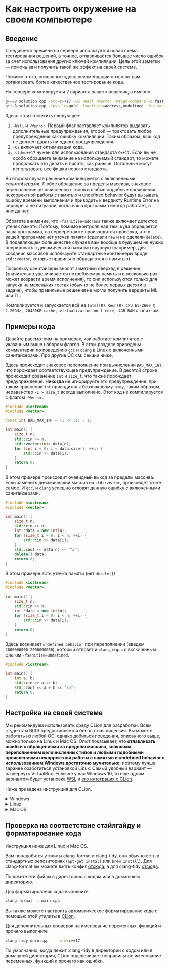 # Как настроить окружение на своем компьютере

## Введение

С недавнего времени на сервере используется новая схема тестирования решений, а точнее, отлавливается большее число ошибок за счет использования других ключей компиляции. Цель этой заметки &mdash; помочь вам получить такой же эффект на своей системе.

Помимо этого, описанные здесь рекомендации позволят вам организовать более качественное тестирование кода.

На сервере компилируется 2 варианта вашего решения, а именно:

```bash
g++-8 solution.cpp -std=c++17 -O2 -Wall -Werror -Wsign-compare -o fast_solution
g++-8 solution.cpp -fuse-ld=gold -fsanitize=address,undefined -fno-sanitize-recover=all -std=c++17 -O2 -Wall -Werror -Wsign-compare -o debug_solution
```

Здесь стоит отметить следующее:
1. `-Wall` и `-Werror`. Первый флаг заставляет компилятор выдавать дополнительные предупреждения, второй &mdash; трактовать любое предупреждение как ошибку компиляции. Таким образом, ваш код не должен давать ни одного предупреждения.
2. `-O2` включает оптимизации кода.
3. `-std=c++17` нужен для использования стандарта `C++17`. Если вы не особо обращаете внимание на используемый стандарт, то можете продолжать это делать и писать, как раньше. Остальные могут использовать все фишки нового стандарта.

Во втором случае решение компилируется с включенными *санитайзерами*. Любое обращение за пределы массива, знаковое переполнение целочисленных типов и любые подобные проявления некорректной работы с памятью и undefined behavior будут вызывать ошибку времени выполнения и приводить к вердикту Runtime Error на сервере, а не ситуации, когда ваша программа иногда работает, а иногда нет.

Обратите внимание, что `-fsanitize=address` также включает детектор утечек памяти. Поэтому, помимо контроля над тем, куда обращается ваша программа, на сервере также производится проверка, что в вашей программе нет утечек памяти (сделали `new` и не сделали `delete`). В подавляющем большинстве случаев вам вообще в будущем не нужно оперировать с динамической памятью вручную (например, для создания массивов используйте стандартные контейнеры вроде `std::vector`, которые правильно обращаются с памятью).

Поскольку санитайзеры вносят заметный оверхед в решение (значительно увеличивается потребляемая память и в несколько раз может возрасти время исполнения), то они используются только для запуска на маленьких тестах (обычно не более первых десяти в задаче), чтобы правильные решения не могли получить вердикты ML или TL.

Компилируется и запускается всё на `Intel(R) Xeon(R) CPU E5-2660 @ 2.20GHz, 20480KB cache, virtualizаtion on 1 core, 4GB RAM` с Linux-ом.

## Примеры кода
Давайте рассмотрим на примерах, как работает компилятор с указанным выше набором флагов. В этом разделе приведены комментарии по поведению `gcc` и `clang` в Linux с включенными санитайзерами. Про другие ОС см. секции ниже.

Здесь происходит знаковое переполнение при вычислении `BAD_MAX_INT`, что порождает соответствующее предупреждение. В десятой строке происходит сравнение `int` и `size_t`, что также порождает предупреждение. **Никогда** не игнорируйте это предупреждение: при таком сравнении `int` приводится к беззнаковому типу, таким образом, неравенство `-1 > size_t` всегда выполнено. Этот код не компилируется с флагом `-Werror`.
```cpp
#include <iostream>
#include <vector>

const int BAD_MAX_INT = (1 << 31) - 1;

int main() {
    size_t n;
    std::cin >> n;
    std::vector<int> data(n);
    for (int i = 0; i < data.size(); ++i) {
        std::cin >> data[i];
    }
    return 0;
}
```

В этом примере происходит очевидный выход за пределы массива. Если заменить динамический массив на `std::vector`, произойдет то же самое. И `gcc`, и `clang` успешно отловят данную ошибку с включенными санитайзерами.
```cpp
#include <iostream>
#include <vector>

int main() {
    size_t n;
    std::cin >> n;
    int *data = new int[n];
    for (size_t i = 0; i < n; ++i) {
        std::cin >> data[i];
    }
    std::cout << data[n] << "\n";
    delete[] data;
    return 0;
}
```

В этом примере есть утечка памяти (нет `delete[]`)
```cpp
#include <iostream>
#include <vector>

int main() {
    size_t n;
    std::cin >> n;
    int *data = new int[n];
    for (size_t i = 0; i < n; ++i) {
        std::cin >> data[i];
    }
    return 0;
}
```

Здесь возникает `undefined behavior` при переполнении (введем `2000000000 2000000000`), который отловят и `clang`, и `gcc` с включенным флагом `-fsanitize=undefined`.
```cpp
#include <iostream>

int main() {
    int a, b;
    std::cin >> a >> b;
    std::cout << a + b << "\n";
    return 0;
}
```

## Настройка на своей системе

Мы рекомендуем использовать среду CLion для разработки. Всем студентам ВШЭ предоставляется бесплатная лицензия. Вы можете работать из любой ОС, однако добиться поведения, описанного выше, можно только на Linux и Mac OS. Опыт показывает, что **отлавливать ошибки c обращениями за пределы массива, знаковым переполнением целочисленных типов и любыми подобными проявлениями некорректной работы с памятью и undefined behavior с использованием Windows достаточно мучительно**, поэтому лучше заранее озаботиться установкой Linux. Самый удобный вариант &mdash; развернуть VirtualBox. Если же у вас Windows 10, то еще одним вариантом будет установка [WSL](https://docs.microsoft.com/en-us/windows/wsl/install-win10) и [его интеграция с CLion](https://www.jetbrains.com/help/clion/how-to-use-wsl-development-environment-in-clion.html).

Ниже приведена инструкция для CLion.

<details><summary>Windows</summary>

На Windows без использования WSL санитайзеры не работают. Вы точно так же можете использовать CLion, но поддержки ASan там не будет (если только вы не настроили интеграцию с WSL, см. ссылки выше).
</details>

<details><summary>Linux</summary>

Создайте новый проект. Зайдите в File -> Settings -> Build, Execution, Deployment -> CMake. Изначально там будет только один профиль Debug. Когда вы нажмете + добавится
профиль Release, который пригодится в дальнейшем. Добавьте еще один профиль, назовите его ASAN. В CMake Options запишите
```bash
-DCMAKE_BUILD_TYPE=ASAN
``` 

Отредактируйте ваш `CMakeLists.txt`. Он будет выглядеть примерно так:
```cmake
cmake_minimum_required(VERSION 3.19)
project(your_project)

set(CMAKE_CXX_STANDARD 17)

set(CMAKE_CXX_FLAGS_ASAN "-g -fsanitize=address,undefined -fno-sanitize-recover=all"
        CACHE STRING "Compiler flags in asan build"
        FORCE)

add_executable(your_project main.cpp)
```

Теперь вы легко можете переключаться между разными видами сборок: Debug для пошагового дебага, Release для тестирования производительности, ASan для запуска
с санитайзерами.
</details>

<details><summary>Mac OS</summary>

По сравнению с Linux, на маке необходимо произвести ряд дополнительных действий, чтобы получить такое же поведение, как там.

Создайте новый проект. Зайдите в File -> Settings -> Build, Execution, Deployment -> CMake. Изначально там будет только один профиль Debug. Когда вы нажмете + добавится
профиль Release, который пригодится в дальнейшем. Добавьте еще два профиля, назовите их ASAN и UBSAN. В CMake Options запишите
```bash
-DCMAKE_BUILD_TYPE=ASAN
```
и
```bash
-DCMAKE_BUILD_TYPE=UBSAN
```


Отредактируйте ваш `CMakeLists.txt`. Он будет выглядеть примерно так:
```cmake
cmake_minimum_required(VERSION 3.19)
project(your_project)

set(CMAKE_CXX_STANDARD 17)

set(CMAKE_CXX_FLAGS_ASAN "-g -fsanitize=address"
        CACHE STRING "Compiler flags in asan build"
        FORCE)

set(CMAKE_CXX_FLAGS_UBSAN "-g -fsanitize=undefined"
        CACHE STRING "Compiler flags in ubsan build"
        FORCE)

add_executable(your_project main.cpp)
```

Затем обязательно установите `gcc` из `brew`, никогда не используйте системный `gcc`. Выполните

```bash
brew install gcc
```

Чтобы проверить, что gcc установился правильно, выполните (11 нужно заменить на версию gсс, установленную brew):
```bash
g++-11 --version  # выведет полную версию g++
which g++-11  # выведет полный путь к компилятору, например /usr/local/bin/g++-11
```

Далее необходимо прописать путь к новому компилятору в настройках CLion. Для этого зайдите в CLion -> Preferences -> Build, Execution, Deployment -> Toolchains и в C++ compiler пропишите полный путь к компилятору.

Далее, **обратите внимание**, что по умолчанию под маком ASan не включает проверку на утечки памяти. Чтобы этого избежать, зайдите в CLion -> Preferences -> Build, Execution, Deployment -> Dynamic Analysis Tools -> Sanitizers и в конце строчки AddressSanitizer допишите строчку

```bash
detect_leaks=1
```

Теперь вы легко можете переключаться между разными видами сборок: Debug для пошагового дебага, Release для тестирования производительности, ASan для запуска
для отлавливаний ошибок с памятью и UBSan для отлавливаний undefined behaviour.
</details>

## Проверка на соответствие стайлгайду и форматирование кода

Инструкция ниже для Linux и Mac OS.

Вам понадобятся утилиты clang-format и clang-tidy, они обычно есть в стандартных репозиториях (`apt-get install` или `brew install`). Для clang-format вы можете взять конфиг [отсюда](https://raw.githubusercontent.com/NikitaChampion/Data-Structures/main/codestyle/.clang-format), а для clang-tidy
[отсюда](https://raw.githubusercontent.com/NikitaChampion/Data-Structures/main/codestyle/.clang-tidy).

Положите эти файлы в директорию с кодом или в домашнюю директорию.

Для форматирования кода выполните
```bash
clang-format -i main.cpp
```

Вы также можете настроить автоматическое форматирование кода с помощью этой утилиты в [CLion](https://www.jetbrains.com/help/clion/clangformat-as-alternative-formatter.html).

Для дополнительных проверок на именование переменных, функций и прочего выполните
```bash
clang-tidy main.cpp -- -std=c++17
```

По умолчанию, когда лежит .clang-tidy в директории с кодом или в домашней директории, CLion подсвечивает неправильное именование переменных, функций и прочего как ошибки.
